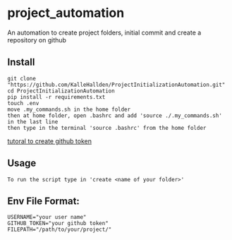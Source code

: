 # project_automation
An automation to create project folders, initial commit and create a repository on github
## Install 
~~~
git clone "https://github.com/KalleHallden/ProjectInitializationAutomation.git"
cd ProjectInitializationAutomation
pip install -r requirements.txt
touch .env
move .my_commands.sh in the home folder
then at home folder, open .bashrc and add 'source ./.my_commands.sh' in the last line
then type in the terminal 'source .bashrc' from the home folder
~~~
[tutoral to create github token](https://docs.github.com/es/free-pro-team@latest/github/authenticating-to-github/creating-a-personal-access-token)
## Usage
~~~
To run the script type in 'create <name of your folder>'
~~~
## Env File Format:
~~~
USERNAME="your user name"
GITHUB_TOKEN="your github token"
FILEPATH="/path/to/your/project/"
~~~
